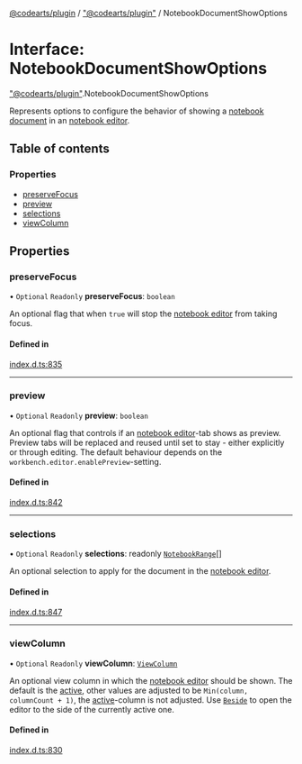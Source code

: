 [@codearts/plugin](../README.md) / ["@codearts/plugin"](../modules/_codearts_plugin_.md) / NotebookDocumentShowOptions

# Interface: NotebookDocumentShowOptions

["@codearts/plugin"](../modules/_codearts_plugin_.md).NotebookDocumentShowOptions

Represents options to configure the behavior of showing a [notebook document](codearts_plugin_.NotebookDocument.md) in an [notebook editor](codearts_plugin_.NotebookEditor.md).

## Table of contents

### Properties

- [preserveFocus](codearts_plugin_.NotebookDocumentShowOptions.md#preservefocus)
- [preview](codearts_plugin_.NotebookDocumentShowOptions.md#preview)
- [selections](codearts_plugin_.NotebookDocumentShowOptions.md#selections)
- [viewColumn](codearts_plugin_.NotebookDocumentShowOptions.md#viewcolumn)

## Properties

### preserveFocus

• `Optional` `Readonly` **preserveFocus**: `boolean`

An optional flag that when `true` will stop the [notebook editor](codearts_plugin_.NotebookEditor.md) from taking focus.

#### Defined in

[index.d.ts:835](https://github.com/shuyaqian/cloudide-plugin-api/blob/3fbdd11/index.d.ts#L835)

___

### preview

• `Optional` `Readonly` **preview**: `boolean`

An optional flag that controls if an [notebook editor](codearts_plugin_.NotebookEditor.md)-tab shows as preview. Preview tabs will
be replaced and reused until set to stay - either explicitly or through editing. The default behaviour depends
on the `workbench.editor.enablePreview`-setting.

#### Defined in

[index.d.ts:842](https://github.com/shuyaqian/cloudide-plugin-api/blob/3fbdd11/index.d.ts#L842)

___

### selections

• `Optional` `Readonly` **selections**: readonly [`NotebookRange`](../classes/codearts_plugin_.NotebookRange.md)[]

An optional selection to apply for the document in the [notebook editor](codearts_plugin_.NotebookEditor.md).

#### Defined in

[index.d.ts:847](https://github.com/shuyaqian/cloudide-plugin-api/blob/3fbdd11/index.d.ts#L847)

___

### viewColumn

• `Optional` `Readonly` **viewColumn**: [`ViewColumn`](../enums/codearts_plugin_.ViewColumn.md)

An optional view column in which the [notebook editor](codearts_plugin_.NotebookEditor.md) should be shown.
The default is the [active](../enums/codearts_plugin_.ViewColumn.md#active), other values are adjusted to
be `Min(column, columnCount + 1)`, the [active](../enums/codearts_plugin_.ViewColumn.md#active)-column is
not adjusted. Use [`Beside`](../enums/codearts_plugin_.ViewColumn.md#beside) to open the
editor to the side of the currently active one.

#### Defined in

[index.d.ts:830](https://github.com/shuyaqian/cloudide-plugin-api/blob/3fbdd11/index.d.ts#L830)
